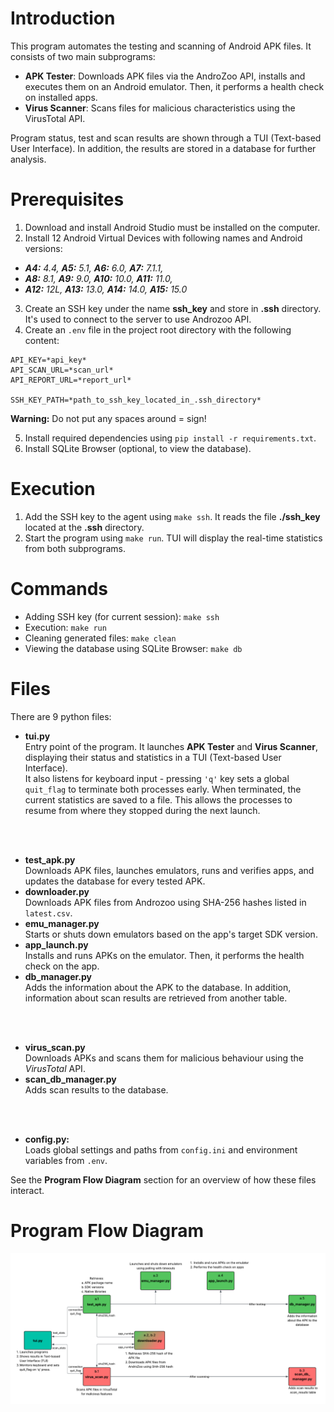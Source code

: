 # Introduction
This program automates the testing and scanning of Android APK files. It consists of two main subprograms:
- **APK Tester**: Downloads APK files via the AndroZoo API, installs and executes them on an Android emulator. Then, it performs a health check on installed apps.
- **Virus Scanner**: Scans files for malicious characteristics using the VirusTotal API.

Program status, test and scan results are shown through a TUI (Text-based User Interface). In addition, the results are stored in a database for further analysis.

# Prerequisites
1. Download and install Android Studio must be installed on the computer.
2. Install 12 Android Virtual Devices with following names and Android versions:
- _**A4:** 4.4, **A5:** 5.1, **A6:** 6.0, **A7:** 7.1.1,_
- _**A8:** 8.1, **A9:** 9.0, **A10:** 10.0, **A11:** 11.0,_
- _**A12:** 12L, **A13:** 13.0, **A14:** 14.0, **A15:** 15.0_
3. Create an SSH key under the name **ssh_key** and store in **.ssh** directory. It's used to connect to the server to use Androzoo API.
4. Create an `.env` file in the project root directory with the following content:

```
API_KEY=*api_key*
API_SCAN_URL=*scan_url*
API_REPORT_URL=*report_url*

SSH_KEY_PATH=*path_to_ssh_key_located_in_.ssh_directory*
```
**Warning:** Do not put any spaces around = sign!

5. Install required dependencies using `pip install -r requirements.txt`.
6. Install SQLite Browser (optional, to view the database).

# Execution
1. Add the SSH key to the agent using `make ssh`. It reads the file **./ssh_key** located at the **.ssh** directory.
2. Start the program using `make run`. TUI will display the real-time statistics from both subprograms.

# Commands
- Adding SSH key (for current session): `make ssh`
- Execution: `make run`
- Cleaning generated files: `make clean`
- Viewing the database using SQLite Browser: `make db`

# Files
There are 9 python files:
- **tui.py**  
Entry point of the program. It launches **APK Tester** and **Virus Scanner**, displaying their status and statistics in a TUI (Text-based User Interface). <br> It also listens for keyboard input - pressing `'q'` key sets a global `quit_flag` to terminate both processes early. When terminated, the current statistics are saved to a file. This allows the processes to resume from where they stopped during the next launch.
<br>
<br>

- **test_apk.py**  
Downloads APK files, launches emulators, runs and verifies apps, and updates the database for every tested APK.
- **downloader.py**  
Downloads APK files from Androzoo using SHA-256 hashes listed in `latest.csv`.
- **emu_manager.py**  
Starts or shuts down emulators based on the app's target SDK version.
- **app_launch.py**  
Installs and runs APKs on the emulator. Then, it performs the health check on the app.
- **db_manager.py**  
Adds the information about the APK to the database. In addition, information about scan results are retrieved from another table.
<br>
<br>

- **virus_scan.py**  
Downloads APKs and scans them for malicious behaviour using the *VirusTotal* API.
- **scan_db_manager.py**  
Adds scan results to the database.
<br>
<br>

- **config.py:**  
Loads global settings and paths from `config.ini` and environment variables from `.env`.

See the **Program Flow Diagram** section for an overview of how these files interact.

# Program Flow Diagram
![Program Flow Diagram](./diagram.png)